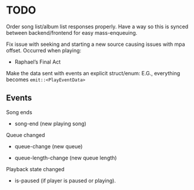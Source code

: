 # TODO

Order song list/album list responses properly. Have a way so this is synced
between backend/frontend for easy mass-enqueuing.

Fix issue with seeking and starting a new source causing issues with mpa offset. Occurred when playing:

- Raphael’s Final Act

Make the data sent with events an explicit struct/enum: E.G., everything becomes `emit::<PlayEventData>`

## Events

Song ends

- song-end (new playing song)

Queue changed

- queue-change (new queue)

- queue-length-change (new queue length)

Playback state changed

- is-paused (if player is paused or playing).
